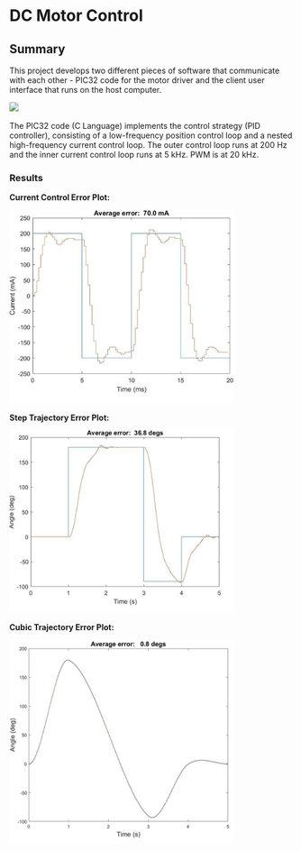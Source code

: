 # DC Motor Control

## Summary

This project develops two different pieces of software that communicate with each other - PIC32 code for the motor driver and the client user interface that runs on the host computer.

<img src="Media/ControlSystem.png" width="800">

The PIC32 code (C Language) implements the control strategy (PID controller), consisting of a low-frequency position control loop and a nested high-frequency current control loop. The outer control loop runs at 200 Hz and the inner current control loop runs at 5 kHz. PWM is at 20 kHz.

### Results

**Current Control Error Plot:**

<img src="Media/CurrentControl.png" width="400">

**Step Trajectory Error Plot:**

<img src="Media/BestStepTraj.png" width="400">

**Cubic Trajectory Error Plot:**

<img src="Media/BestCubicTraj.png" width="400">
